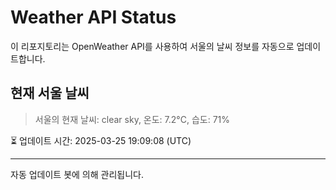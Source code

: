 
# Weather API Status

이 리포지토리는 OpenWeather API를 사용하여 서울의 날씨 정보를 자동으로 업데이트합니다.

## 현재 서울 날씨
> 서울의 현재 날씨: clear sky, 온도: 7.2°C, 습도: 71%

⏳ 업데이트 시간: 2025-03-25 19:09:08 (UTC)

---
자동 업데이트 봇에 의해 관리됩니다.

